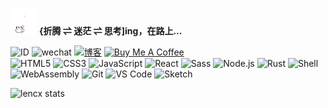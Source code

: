 <p>
  <img src="a.gif" alt="Hi" width="42" />
  <b>{折腾 ⇌ 迷茫 ⇌ 思考]ing，在路上...</b>
</p>

![ID](https://img.shields.io/badge/🆔-logan-%23323031?style=flat&labelColor=323031)
![wechat](https://img.shields.io/badge/-loganovo-%23323031?style=flat&logo=wechat)
[![博客](https://img.shields.io/badge/-博客-%23323031?style=flat&logo=discord)](https://www.wssw.fun/)
<a href="#" target="_blank"><img width="80" src="https://cdn.buymeacoffee.com/buttons/v2/default-blue.png" alt="Buy Me A Coffee"></a>\
![HTML5](https://img.shields.io/badge/-HTML5-%23E34C26?style=flat&logo=html5&logoColor=ffffff)
![CSS3](https://img.shields.io/badge/-CSS3-%23197CBE?style=flat&logo=css3)
![JavaScript](https://img.shields.io/badge/-JavaScript-%23F7DF1C?style=flat&logo=javascript&logoColor=000000&labelColor=%23ECD83E&color=%23ECD83E)
![React](https://img.shields.io/badge/-React-%2320232A?logoColor=61DAFB&style=flat&logo=react)
![Sass](https://img.shields.io/badge/-Sass-%23CB6498?style=flat&logo=sass&logoColor=ffffff)
![Node.js](https://img.shields.io/badge/-Node.js-%23579050?style=flat&logo=node.js&logoColor=ffffff)
![Rust](https://img.shields.io/badge/-Rust-%23DEA584?style=flat&logo=rust&logoColor=000000)
![Shell](https://img.shields.io/badge/-Shell-%2389E051?style=flat&logo=powershell&logoColor=ffffff)
![WebAssembly](https://img.shields.io/badge/-WebAssembly-654FF0?style=flat&logo=webassembly&logoColor=ffffff)
![Git](https://img.shields.io/badge/-Git-%23ED5A47?style=flat&logo=git&logoColor=%23ffffff)
![VS Code](https://img.shields.io/badge/-VSCode-%230066B8?style=flat&logo=visual-studio-code)
![Sketch](https://img.shields.io/badge/-Sketch-%23FDAD00?style=flat&logo=sketch&logoColor=ffffff)

<img alt="lencx stats" width="360" src="https://lencx-stats.vercel.app/api?username=loganoxo&show_icons=true&bg_color=320,323031,84a59d&icon_color=b0c4b1&title_color=eec170&text_color=a2a392&include_all_commits=true">
